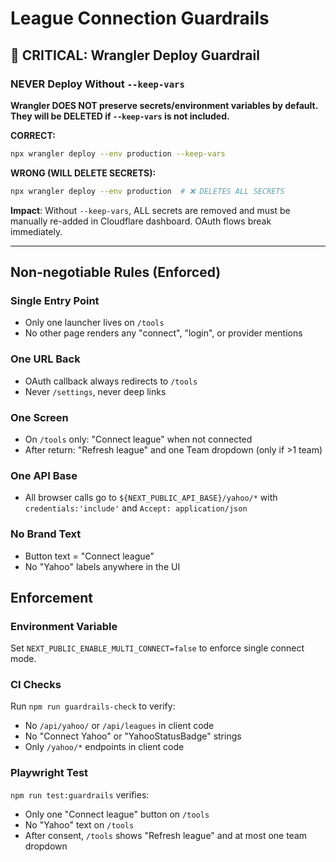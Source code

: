 # League Connection Guardrails

## 🚨 CRITICAL: Wrangler Deploy Guardrail

### **NEVER Deploy Without `--keep-vars`**

**Wrangler DOES NOT preserve secrets/environment variables by default. They will be DELETED if `--keep-vars` is not included.**

**CORRECT:**
```bash
npx wrangler deploy --env production --keep-vars
```

**WRONG (WILL DELETE SECRETS):**
```bash
npx wrangler deploy --env production  # ❌ DELETES ALL SECRETS
```

**Impact**: Without `--keep-vars`, ALL secrets are removed and must be manually re-added in Cloudflare dashboard. OAuth flows break immediately.

---

## Non-negotiable Rules (Enforced)

### Single Entry Point

- Only one launcher lives on `/tools`
- No other page renders any "connect", "login", or provider mentions

### One URL Back

- OAuth callback always redirects to `/tools`
- Never `/settings`, never deep links

### One Screen

- On `/tools` only: "Connect league" when not connected
- After return: "Refresh league" and one Team dropdown (only if >1 team)

### One API Base

- All browser calls go to `${NEXT_PUBLIC_API_BASE}/yahoo/*` with `credentials:'include'` and `Accept: application/json`

### No Brand Text

- Button text = "Connect league"
- No "Yahoo" labels anywhere in the UI

## Enforcement

### Environment Variable

Set `NEXT_PUBLIC_ENABLE_MULTI_CONNECT=false` to enforce single connect mode.

### CI Checks

Run `npm run guardrails-check` to verify:

- No `/api/yahoo/` or `/api/leagues` in client code
- No "Connect Yahoo" or "YahooStatusBadge" strings
- Only `/yahoo/*` endpoints in client code

### Playwright Test

`npm run test:guardrails` verifies:

- Only one "Connect league" button on `/tools`
- No "Yahoo" text on `/tools`
- After consent, `/tools` shows "Refresh league" and at most one team dropdown
